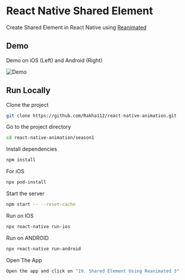 # React Native Shared Element

Create Shared Element in React Native using [Reanimated](https://docs.swmansion.com/react-native-reanimated/)

## Demo

Demo on iOS (Left) and Android (Right)

![Demo](https://github.com/Rakha112/react-native-animation/blob/main/season1/src/19-React-Native-Shared-Element/Demo.gif)

## Run Locally

Clone the project

```bash
git clone https://github.com/Rakha112/react-native-animation.git
```

Go to the project directory

```bash
cd react-native-animation/season1
```

Install dependencies

```bash
npm install
```

For iOS

```bash
npx pod-install
```

Start the server

```bash
npm start -- --reset-cache
```

Run on IOS

```bash
npx react-native run-ios
```

Run on ANDROID

```bash
npx react-native run-android
```

Open The App

```bash
Open the app and click on "19. Shared Element Using Reanimated 3"
```
